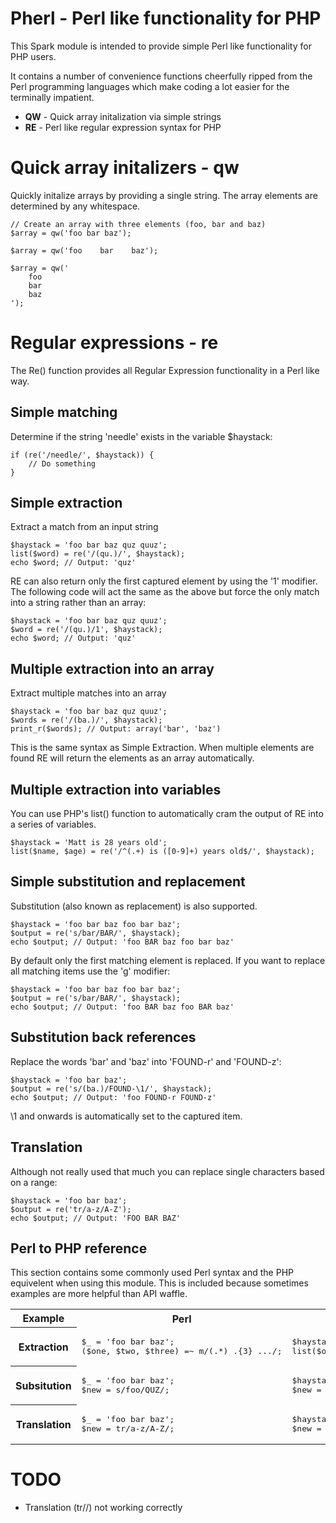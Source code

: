Pherl - Perl like functionality for PHP
=======================================

This Spark module is intended to provide simple Perl like functionality for PHP users.

It contains a number of convenience functions cheerfully ripped from the Perl programming languages which make coding a lot easier for the terminally impatient.

* __QW__ - Quick array initalization via simple strings
* __RE__ - Perl like regular expression syntax for PHP


Quick array initalizers - qw
============================
Quickly initalize arrays by providing a single string. The array elements are determined by any whitespace.

	// Create an array with three elements (foo, bar and baz)
	$array = qw('foo bar baz');

	$array = qw('foo    bar    baz');

	$array = qw('
		foo
		bar
		baz
	');


Regular expressions - re
========================
The Re() function provides all Regular Expression functionality in a Perl like way.


Simple matching
---------------
Determine if the string 'needle' exists in the variable $haystack:

	if (re('/needle/', $haystack)) {
		// Do something
	}


Simple extraction
-----------------

Extract a match from an input string

	$haystack = 'foo bar baz quz quuz';
	list($word) = re('/(qu.)/', $haystack);
	echo $word; // Output: 'quz'

RE can also return only the first captured element by using the '1' modifier. The following code will act the same as the above but force the only match into a string rather than an array:

	$haystack = 'foo bar baz quz quuz';
	$word = re('/(qu.)/1', $haystack);
	echo $word; // Output: 'quz'


Multiple extraction into an array
---------------------------------
Extract multiple matches into an array

	$haystack = 'foo bar baz quz quuz';
	$words = re('/(ba.)/', $haystack);
	print_r($words); // Output: array('bar', 'baz')

This is the same syntax as Simple Extraction. When multiple elements are found RE will return the elements as an array automatically.


Multiple extraction into variables
----------------------------------

You can use PHP's list() function to automatically cram the output of RE into a series of variables.

	$haystack = 'Matt is 28 years old';
	list($name, $age) = re('/^(.+) is ([0-9]+) years old$/', $haystack);


Simple substitution and replacement
--------------------------------
Substitution (also known as replacement) is also supported.

	$haystack = 'foo bar baz foo bar baz';
	$output = re('s/bar/BAR/', $haystack);
	echo $output; // Output: 'foo BAR baz foo bar baz'

By default only the first matching element is replaced. If you want to replace all matching items use the 'g' modifier:

	$haystack = 'foo bar baz foo bar baz';
	$output = re('s/bar/BAR/', $haystack);
	echo $output; // Output: 'foo BAR baz foo BAR baz'


Substitution back references
----------------------------
Replace the words 'bar' and 'baz' into 'FOUND-r' and 'FOUND-z':

	$haystack = 'foo bar baz';
	$output = re('s/(ba.)/FOUND-\1/', $haystack);
	echo $output; // Output: 'foo FOUND-r FOUND-z'

\1 and onwards is automatically set to the captured item.


Translation
-----------
Although not really used that much you can replace single characters based on a range:

	$haystack = 'foo bar baz';
	$output = re('tr/a-z/A-Z');
	echo $output; // Output: 'FOO BAR BAZ'


Perl to PHP reference
---------------------
This section contains some commonly used Perl syntax and the PHP equivelent when using this module.
This is included because sometimes examples are more helpful than API waffle.

<table>
	<tr>
		<th>Example</th>
		<th>Perl</th>
		<th>PHP + this module</th>
	</tr>
	<tr>
		<th>Extraction</th>
		<td>
<pre>
$_ = 'foo bar baz';
($one, $two, $three) =~ m/(.*) .{3} .../;
</pre>
		</td>
		<td>
<pre>
$haystack = 'foo bar baz';
list($one, $two, $three) = re('m/(.*) .{3} .../', $haystack);
</pre>
		</td>
	</tr>
	<tr>
		<th>Subsitution</th>
		<td>
<pre>
$_ = 'foo bar baz';
$new = s/foo/QUZ/;
</pre>
		</td>
		<td>
<pre>
$haystack = 'foo bar baz';
$new = re('s/foo/QUZ/', $haystack);
</pre>
		</td>
	</tr>
	<tr>
		<th>Translation</th>
		<td>
<pre>
$_ = 'foo bar baz';
$new = tr/a-z/A-Z/;
</pre>
		</td>
		<td>
<pre>
$haystack = 'foo bar baz';
$new = re('tr/a-z/A-Z/', $haystack);
</pre>
		</td>
	</tr>
</table>


TODO
====

* Translation (tr//) not working correctly
